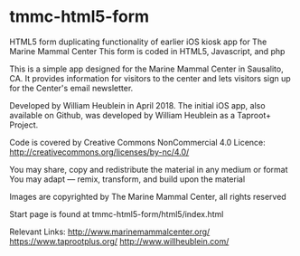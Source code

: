 # tmmc-html5-form
HTML5 form duplicating functionality of earlier iOS kiosk app for The Marine Mammal Center 
This form is coded in HTML5, Javascript, and php

This is a simple app designed for the Marine Mammal Center in Sausalito, CA. 
It provides information for visitors to the center and lets visitors sign up for the Center's email newsletter.


Developed by William Heublein in April 2018.
The initial iOS app, also available on Github, was developed by William Heublein as a Taproot+ Project.

Code is covered by Creative Commons NonCommercial 4.0 Licence: 
http://creativecommons.org/licenses/by-nc/4.0/


You may share, copy and redistribute the material in any medium or format
You may adapt — remix, transform, and build upon the material

Images are copyrighted by The Marine Mammal Center, all rights reserved


Start page is found at tmmc-html5-form/html5/index.html

Relevant Links:
http://www.marinemammalcenter.org/
https://www.taprootplus.org/
http://www.willheublein.com/
